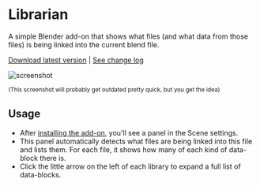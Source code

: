 # Librarian

A simple Blender add-on that shows what files (and what data from those files) is being linked into the current blend file.

[Download latest version](https://github.com/gregzaal/librarian/archive/refs/heads/master.zip) | [See change log](https://github.com/gregzaal/librarian/commits/master)

![screenshot](http://i.imgur.com/iZkVVAk.png)

<sup>(This screenshot will probably get outdated pretty quick, but you get the idea)</sup>

## Usage

- After [installing the add-on](http://blender.stackexchange.com/a/1689/9), you'll see a panel in the Scene settings.
- This panel automatically detects what files are being linked into this file and lists them. For each file, it shows how many of each kind of data-block there is.
- Click the little arrow on the left of each library to expand a full list of data-blocks.
